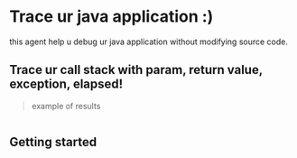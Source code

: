 # Trace ur java application :)  

this agent help u debug ur java application without modifying source code.

## Trace ur call stack with param, return value, exception, elapsed!  

> example of results   

```aidl

```  

## Getting started  

```aidl

```
